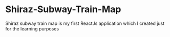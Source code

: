 # Shiraz-Subway-Train-Map
Shiraz subway train map is my first ReactJs application which I created just for the learning purposes
